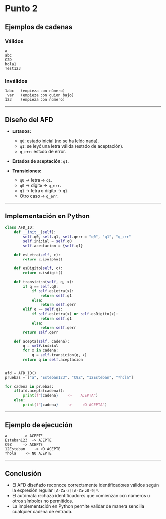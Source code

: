 # Punto 2

## Ejemplos de cadenas
### Válidos
```
a
abc
C2D
hola1
Test123
```

###  Inválidos
```
1abc   (empieza con número)
_var   (empieza con guion bajo)
123    (empieza con número)
```

---

## Diseño del AFD
- **Estados:**
  - `q0`: estado inicial (no se ha leído nada).  
  - `q1`: se leyó una letra válida (estado de aceptación).  
  - `q_err`: estado de error.  

- **Estados de aceptación:** `q1`.  

- **Transiciones:**
  - `q0` → letra → `q1`.  
  - `q0` → dígito → `q_err`.  
  - `q1` → letra o dígito → `q1`.  
  - Otro caso → `q_err`.  

---

## Implementación en Python
```python
class AFD_ID:
    def __init__(self):
        self.q0, self.q1, self.qerr = "q0", "q1", "q_err"
        self.inicial = self.q0
        self.aceptacion = {self.q1}

    def esLetra(self, c):
        return c.isalpha()

    def esDigito(self, c):
        return c.isdigit()

    def transicion(self, q, x):
        if q == self.q0:
            if self.esLetra(x):
                return self.q1
            else:
                return self.qerr
        elif q == self.q1:
            if self.esLetra(x) or self.esDigito(x):
                return self.q1
            else:
                return self.qerr
        return self.qerr

    def acepta(self, cadena):
        q = self.inicial
        for x in cadena:
            q = self.transicion(q, x)
        return q in self.aceptacion


afd = AFD_ID()
pruebas = ["a", "Esteban123", "C9Z", "12Esteban", "*hola"]

for cadena in pruebas:
    if(afd.acepta(cadena)):
        print(f"{cadena}    ->    ACEPTA")
    else:
        print(f"{cadena}    ->     NO ACEPTA")

```

---

## Ejemplo de ejecución
```
a       -> ACEPTE
Esteban123  -> ACEPTE
C9Z     -> ACEPTE
12Esteban    -> NO ACEPTE
*hola    -> NO ACEPTE
```

---

## Conclusión
- El AFD diseñado reconoce correctamente identificadores válidos según la expresión regular `[A-Za-z][A-Za-z0-9]*`.  
- El autómata rechaza identificadores que comienzan con números u otros símbolos no permitidos.  
- La implementación en Python permite validar de manera sencilla cualquier cadena de entrada.
